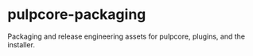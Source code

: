 # pulpcore-packaging
Packaging and release engineering assets for pulpcore, plugins, and the installer. 
